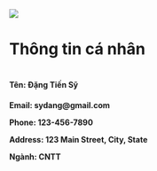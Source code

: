 <!-- logo -->
<img src="(https://ddragon.leagueoflegends.com/cdn/img/champion/splash/Yasuo_68.jpg)">

<h1>Thông tin cá nhân<h1>
<h4><p>Tên: Đặng Tiến Sỹ<p><h4>
<p>Email: sydang@gmail.com</p>
<p>Phone: 123-456-7890</p>
<p>Address: 123 Main Street, City, State</p>
<p>Ngành: CNTT<p>
